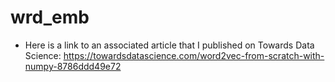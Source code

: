 # wrd_emb

* Here is a link to an associated article that I published on Towards Data Science: https://towardsdatascience.com/word2vec-from-scratch-with-numpy-8786ddd49e72
